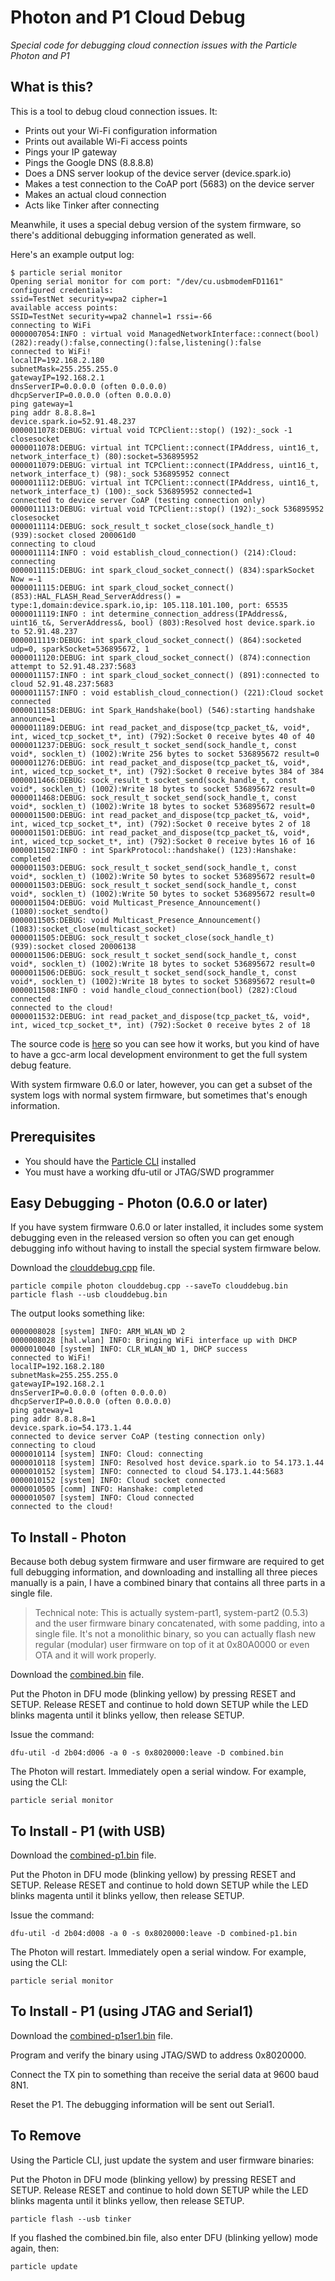 # Photon and P1 Cloud Debug

*Special code for debugging cloud connection issues with the Particle Photon and P1*

## What is this?

This is a tool to debug cloud connection issues. It:

- Prints out your Wi-Fi configuration information
- Prints out available Wi-Fi access points
- Pings your IP gateway
- Pings the Google DNS (8.8.8.8)
- Does a DNS server lookup of the device server (device.spark.io)
- Makes a test connection to the CoAP port (5683) on the device server
- Makes an actual cloud connection
- Acts like Tinker after connecting 

Meanwhile, it uses a special debug version of the system firmware, so there's additional debugging information generated as well.

Here's an example output log:

```
$ particle serial monitor
Opening serial monitor for com port: "/dev/cu.usbmodemFD1161"
configured credentials:
ssid=TestNet security=wpa2 cipher=1
available access points:
SSID=TestNet security=wpa2 channel=1 rssi=-66
connecting to WiFi
0000007054:INFO : virtual void ManagedNetworkInterface::connect(bool) (282):ready():false,connecting():false,listening():false
connected to WiFi!
localIP=192.168.2.180
subnetMask=255.255.255.0
gatewayIP=192.168.2.1
dnsServerIP=0.0.0.0 (often 0.0.0.0)
dhcpServerIP=0.0.0.0 (often 0.0.0.0)
ping gateway=1
ping addr 8.8.8.8=1
device.spark.io=52.91.48.237
0000011078:DEBUG: virtual void TCPClient::stop() (192):_sock -1 closesocket
0000011078:DEBUG: virtual int TCPClient::connect(IPAddress, uint16_t, network_interface_t) (80):socket=536895952
0000011079:DEBUG: virtual int TCPClient::connect(IPAddress, uint16_t, network_interface_t) (98):_sock 536895952 connect
0000011112:DEBUG: virtual int TCPClient::connect(IPAddress, uint16_t, network_interface_t) (100):_sock 536895952 connected=1
connected to device server CoAP (testing connection only)
0000011113:DEBUG: virtual void TCPClient::stop() (192):_sock 536895952 closesocket
0000011114:DEBUG: sock_result_t socket_close(sock_handle_t) (939):socket closed 200061d0
connecting to cloud
0000011114:INFO : void establish_cloud_connection() (214):Cloud: connecting
0000011115:DEBUG: int spark_cloud_socket_connect() (834):sparkSocket Now =-1
0000011115:DEBUG: int spark_cloud_socket_connect() (853):HAL_FLASH_Read_ServerAddress() = type:1,domain:device.spark.io,ip: 105.118.101.100, port: 65535
0000011119:INFO : int determine_connection_address(IPAddress&, uint16_t&, ServerAddress&, bool) (803):Resolved host device.spark.io to 52.91.48.237
0000011119:DEBUG: int spark_cloud_socket_connect() (864):socketed udp=0, sparkSocket=536895672, 1
0000011120:DEBUG: int spark_cloud_socket_connect() (874):connection attempt to 52.91.48.237:5683
0000011157:INFO : int spark_cloud_socket_connect() (891):connected to cloud 52.91.48.237:5683
0000011157:INFO : void establish_cloud_connection() (221):Cloud socket connected
0000011158:DEBUG: int Spark_Handshake(bool) (546):starting handshake announce=1
0000011189:DEBUG: int read_packet_and_dispose(tcp_packet_t&, void*, int, wiced_tcp_socket_t*, int) (792):Socket 0 receive bytes 40 of 40
0000011237:DEBUG: sock_result_t socket_send(sock_handle_t, const void*, socklen_t) (1002):Write 256 bytes to socket 536895672 result=0
0000011276:DEBUG: int read_packet_and_dispose(tcp_packet_t&, void*, int, wiced_tcp_socket_t*, int) (792):Socket 0 receive bytes 384 of 384
0000011466:DEBUG: sock_result_t socket_send(sock_handle_t, const void*, socklen_t) (1002):Write 18 bytes to socket 536895672 result=0
0000011468:DEBUG: sock_result_t socket_send(sock_handle_t, const void*, socklen_t) (1002):Write 18 bytes to socket 536895672 result=0
0000011500:DEBUG: int read_packet_and_dispose(tcp_packet_t&, void*, int, wiced_tcp_socket_t*, int) (792):Socket 0 receive bytes 2 of 18
0000011501:DEBUG: int read_packet_and_dispose(tcp_packet_t&, void*, int, wiced_tcp_socket_t*, int) (792):Socket 0 receive bytes 16 of 16
0000011502:INFO : int SparkProtocol::handshake() (123):Hanshake: completed
0000011503:DEBUG: sock_result_t socket_send(sock_handle_t, const void*, socklen_t) (1002):Write 50 bytes to socket 536895672 result=0
0000011503:DEBUG: sock_result_t socket_send(sock_handle_t, const void*, socklen_t) (1002):Write 50 bytes to socket 536895672 result=0
0000011504:DEBUG: void Multicast_Presence_Announcement() (1080):socket_sendto()
0000011505:DEBUG: void Multicast_Presence_Announcement() (1083):socket_close(multicast_socket)
0000011505:DEBUG: sock_result_t socket_close(sock_handle_t) (939):socket closed 20006138
0000011506:DEBUG: sock_result_t socket_send(sock_handle_t, const void*, socklen_t) (1002):Write 18 bytes to socket 536895672 result=0
0000011506:DEBUG: sock_result_t socket_send(sock_handle_t, const void*, socklen_t) (1002):Write 18 bytes to socket 536895672 result=0
0000011508:INFO : void handle_cloud_connection(bool) (282):Cloud connected
connected to the cloud!
0000011532:DEBUG: int read_packet_and_dispose(tcp_packet_t&, void*, int, wiced_tcp_socket_t*, int) (792):Socket 0 receive bytes 2 of 18
```

The source code is [here](https://github.com/rickkas7/photon-clouddebug/blob/master/clouddebug.cpp) so you can see how it works, but you kind of have to have a gcc-arm local development environment to get the full system debug feature. 

With system firmware 0.6.0 or later, however, you can get a subset of the system logs with normal system firmware, but sometimes that's enough information.

## Prerequisites 

- You should have the [Particle CLI](https://docs.particle.io/guide/tools-and-features/cli/photon/) installed
- You must have a working dfu-util or JTAG/SWD programmer

## Easy Debugging - Photon (0.6.0 or later)

If you have system firmware 0.6.0 or later installed, it includes some system debugging even in the released version so often you can get enough debugging info without having to install the special system firmware below. 

Download the [clouddebug.cpp](https://github.com/rickkas7/photon-clouddebug/blob/master/clouddebug.cpp) file.

```
particle compile photon clouddebug.cpp --saveTo clouddebug.bin
particle flash --usb clouddebug.bin
```

The output looks something like:

```
0000008028 [system] INFO: ARM_WLAN_WD 2
0000008028 [hal.wlan] INFO: Bringing WiFi interface up with DHCP
0000010040 [system] INFO: CLR_WLAN_WD 1, DHCP success
connected to WiFi!
localIP=192.168.2.180
subnetMask=255.255.255.0
gatewayIP=192.168.2.1
dnsServerIP=0.0.0.0 (often 0.0.0.0)
dhcpServerIP=0.0.0.0 (often 0.0.0.0)
ping gateway=1
ping addr 8.8.8.8=1
device.spark.io=54.173.1.44
connected to device server CoAP (testing connection only)
connecting to cloud
0000010114 [system] INFO: Cloud: connecting
0000010118 [system] INFO: Resolved host device.spark.io to 54.173.1.44
0000010152 [system] INFO: connected to cloud 54.173.1.44:5683
0000010152 [system] INFO: Cloud socket connected
0000010505 [comm] INFO: Hanshake: completed
0000010507 [system] INFO: Cloud connected
connected to the cloud!
```


## To Install - Photon

Because both debug system firmware and user firmware are required to get full debugging information, and downloading and installing all three pieces manually is a pain, I have a combined binary that contains all three parts in a single file.

> Technical note: This is actually system-part1, system-part2 (0.5.3) and the user firmware binary concatenated, with some padding, into a single file. It's not a monolithic binary, so you can actually flash new regular (modular) user firmware on top of it at 0x80A0000 or even OTA and it will work properly.

Download the [combined.bin](https://github.com/rickkas7/photon-clouddebug/raw/master/combined.bin) file.

Put the Photon in DFU mode (blinking yellow) by pressing RESET and SETUP. Release RESET and continue to hold down SETUP while the LED blinks magenta until it blinks yellow, then release SETUP.

Issue the command:

```
dfu-util -d 2b04:d006 -a 0 -s 0x8020000:leave -D combined.bin
```

The Photon will restart. Immediately open a serial window. For example, using the CLI:

```
particle serial monitor
```

## To Install - P1 (with USB)

Download the [combined-p1.bin](https://github.com/rickkas7/photon-clouddebug/raw/master/combined-p1.bin) file.

Put the Photon in DFU mode (blinking yellow) by pressing RESET and SETUP. Release RESET and continue to hold down SETUP while the LED blinks magenta until it blinks yellow, then release SETUP.

Issue the command:

```
dfu-util -d 2b04:d008 -a 0 -s 0x8020000:leave -D combined-p1.bin
```

The Photon will restart. Immediately open a serial window. For example, using the CLI:

```
particle serial monitor
```

## To Install - P1 (using JTAG and Serial1)

Download the [combined-p1ser1.bin](https://github.com/rickkas7/photon-clouddebug/raw/master/combined-p1ser1.bin) file.

Program and verify the binary using JTAG/SWD to address 0x8020000.

Connect the TX pin to something than receive the serial data at 9600 baud 8N1.

Reset the P1. The debugging information will be sent out Serial1.


## To Remove

Using the Particle CLI, just update the system and user firmware binaries:

Put the Photon in DFU mode (blinking yellow) by pressing RESET and SETUP. Release RESET and continue to hold down SETUP while the LED blinks magenta until it blinks yellow, then release SETUP.

```
particle flash --usb tinker
```

If you flashed the combined.bin file, also enter DFU (blinking yellow) mode again, then:

```
particle update
```

